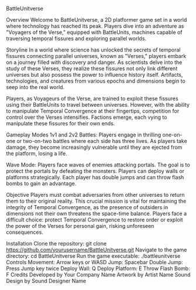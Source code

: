 BattleUnitverse

Overview
Welcome to BattleUnitverse, a 2D platformer game set in a world where technology has reached its peak. Players dive into an adventure as "Voyagers of the Verse," equipped with BattleUnits, machines capable of traversing temporal fissures and exploring parallel worlds.

Storyline
In a world where science has unlocked the secrets of temporal fissures connecting parallel universes, known as "Verses," players embark on a journey filled with discovery and danger. As scientists delve into the study of these Verses, they realize these fissures not only link different universes but also possess the power to influence history itself. Artifacts, technologies, and creatures from various epochs and dimensions begin to seep into the real world.

Players, as Voyageurs of the Verse, are trained to exploit these fissures using their BattleUnits to travel between universes. However, with the ability to manipulate Temporal Convergence at their fingertips, competition for control over the Verses intensifies. Factions emerge, each vying to manipulate these fissures for their own ends.

Gameplay
Modes
1v1 and 2v2 Battles: Players engage in thrilling one-on-one or two-on-two battles where each side has three lives. As players take damage, they become increasingly vulnerable until they are ejected from the platform, losing a life.

Wave Mode: Players face waves of enemies attacking portals. The goal is to protect the portals by defeating the monsters. Players can deploy walls or platforms strategically. Each player has double jumps and can throw flash bombs to gain an advantage.

Objective
Players must combat adversaries from other universes to return them to their original reality. This crucial mission is vital for maintaining the integrity of Temporal Convergence, as the presence of outsiders in dimensions not their own threatens the space-time balance. Players face a difficult choice: protect Temporal Convergence to restore order or exploit the power of the Verses for personal gain, risking unforeseen consequences.

Installation
Clone the repository: git clone https://github.com/yourusername/BattleUnitverse.git
Navigate to the game directory: cd BattleUnitverse
Run the game executable: ./battleunitverse
Controls
Movement: Arrow keys or WASD
Jump: Spacebar
Double Jump: Press Jump key twice
Deploy Wall: Q
Deploy Platform: E
Throw Flash Bomb: F
Credits
Developed by Your Company Name
Artwork by Artist Name
Sound Design by Sound Designer Name
